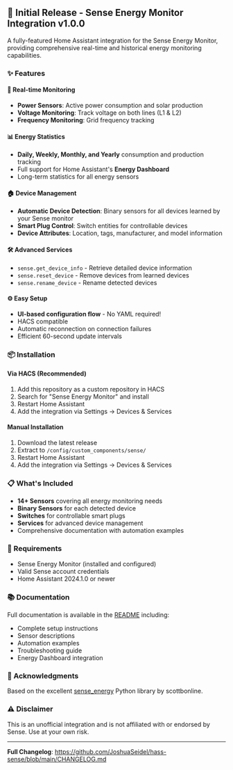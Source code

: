 ## 🎉 Initial Release - Sense Energy Monitor Integration v1.0.0

A fully-featured Home Assistant integration for the Sense Energy Monitor, providing comprehensive real-time and historical energy monitoring capabilities.

### ✨ Features

#### 🔋 Real-time Monitoring
- **Power Sensors**: Active power consumption and solar production
- **Voltage Monitoring**: Track voltage on both lines (L1 & L2)
- **Frequency Monitoring**: Grid frequency tracking

#### 📊 Energy Statistics
- **Daily, Weekly, Monthly, and Yearly** consumption and production tracking
- Full support for Home Assistant's **Energy Dashboard**
- Long-term statistics for all energy sensors

#### 🏠 Device Management
- **Automatic Device Detection**: Binary sensors for all devices learned by your Sense monitor
- **Smart Plug Control**: Switch entities for controllable devices
- **Device Attributes**: Location, tags, manufacturer, and model information

#### 🛠️ Advanced Services
- `sense.get_device_info` - Retrieve detailed device information
- `sense.reset_device` - Remove devices from learned devices
- `sense.rename_device` - Rename detected devices

#### ⚙️ Easy Setup
- **UI-based configuration flow** - No YAML required!
- HACS compatible
- Automatic reconnection on connection failures
- Efficient 60-second update intervals

### 📦 Installation

#### Via HACS (Recommended)
1. Add this repository as a custom repository in HACS
2. Search for "Sense Energy Monitor" and install
3. Restart Home Assistant
4. Add the integration via Settings → Devices & Services

#### Manual Installation
1. Download the latest release
2. Extract to `/config/custom_components/sense/`
3. Restart Home Assistant
4. Add the integration via Settings → Devices & Services

### 📋 What's Included

- **14+ Sensors** covering all energy monitoring needs
- **Binary Sensors** for each detected device
- **Switches** for controllable smart plugs
- **Services** for advanced device management
- Comprehensive documentation with automation examples

### 🔧 Requirements

- Sense Energy Monitor (installed and configured)
- Valid Sense account credentials
- Home Assistant 2024.1.0 or newer

### 📚 Documentation

Full documentation is available in the [README](https://github.com/JoshuaSeidel/hass-sense/blob/main/README.md) including:
- Complete setup instructions
- Sensor descriptions
- Automation examples
- Troubleshooting guide
- Energy Dashboard integration

### 🙏 Acknowledgments

Based on the excellent [sense_energy](https://github.com/scottbonline/sense) Python library by scottbonline.

### ⚠️ Disclaimer

This is an unofficial integration and is not affiliated with or endorsed by Sense. Use at your own risk.

---

**Full Changelog**: https://github.com/JoshuaSeidel/hass-sense/blob/main/CHANGELOG.md

